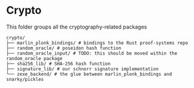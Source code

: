# Crypto

This folder groups all the cryptography-related packages

```
crypto/
├── marlin_plonk_bindings/ # bindings to the Rust proof-systems repo
├── random_oracle/ # poseidon hash function
├── random_oracle_input/ # TODO: this should be moved within the random_oracle package
├── sha256_lib/ # SHA-256 hash function
├── signature_lib/ # our schnorr signature implementation
└── zexe_backend/ # the glue between marlin_plonk_bindings and snarky/pickles
```